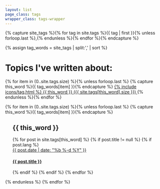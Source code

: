 ```yaml
---
layout: list
page_class: tags
wrapper_class: tags-wrapper
---
```


<!-- Get the tag name for every tag on the site and set them
to the `site_tags` variable. -->

{% capture site_tags %}{% for tag in site.tags %}{{ tag | first }}{% unless forloop.last %},{% endunless %}{% endfor %}{% endcapture %}

<!-- `tag_words` is a sorted array of the tag names. -->

{% assign tag_words = site_tags | split:',' | sort %}

<!-- Build the Page -->
<h1 class="main__title">Topics I've written about:</h1>

<!-- List of all tags -->
<div class="tags__list">
  {% for item in (0..site.tags.size) %}{% unless forloop.last %}
    {% capture this_word %}{{ tag_words[item] }}{% endcapture %}
      <a class="btn btn--fill" href="#{{ this_word | cgi_escape }}">
        {% include icons/tag.html %}
        <span>{{ this_word }} ({{ site.tags[this_word].size }})</span>
      </a>
  {% endunless %}{% endfor %}
</div>
<!-- Posts by Tag -->


{% for item in (0..site.tags.size) %}{% unless forloop.last %}
{% capture this_word %}{{ tag_words[item] }}{% endcapture %}
<ul class="articles-list">
    <div class="u-hook" id="{{ this_word | cgi_escape }}"></div>
    <h2>{{ this_word }}</h2>
    {% for post in site.tags[this_word] %}
        {% if post.title != null %}
            {% if post.lang %}
                <article class="article" lang="{{ post.lang }}">
                    <a class="article__item" href="{{ post.url }}">
                        <time class="article__time" datetime="{{ post.date }}">{{ post.date | date: "%b %-d %Y" }}</time>
                        <h4 class="article__subtitle">{{ post.title }}</h4>
                    </a>
                </article>
            {% endif %}
        {% endif %}
    {% endfor %}
</ul>
    {% endunless %}
{% endfor %}

